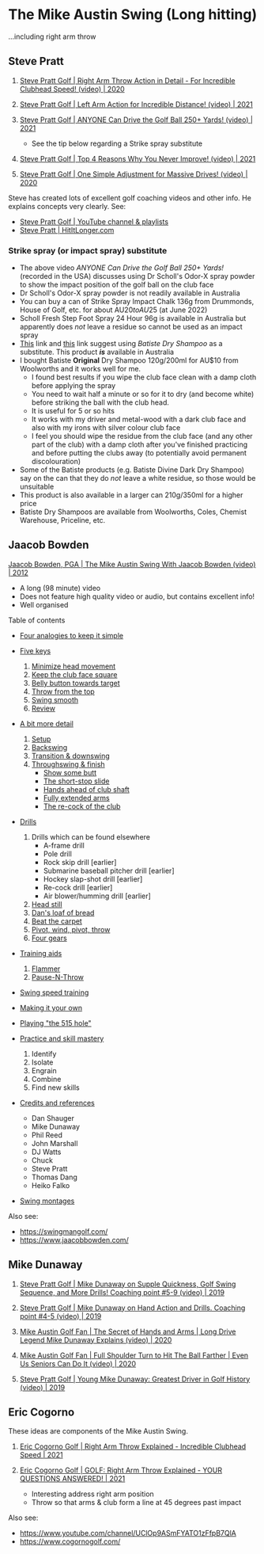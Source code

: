 # The Mike Austin Swing (Long hitting)

...including right arm throw

## Steve Pratt

1. [Steve Pratt Golf | Right Arm Throw Action in Detail - For Incredible Clubhead Speed! (video) | 2020](https://www.youtube.com/watch?v=KZzGHAKx2c0)

1. [Steve Pratt Golf | Left Arm Action for Incredible Distance! (video) | 2021](https://www.youtube.com/watch?v=V8nZeZ2xCtc)

1. [Steve Pratt Golf | ANYONE Can Drive the Golf Ball 250+ Yards! (video) | 2021](https://www.youtube.com/watch?v=MEC8CuEgEQQ)
   * See the tip below regarding a Strike spray substitute

1. [Steve Pratt Golf | Top 4 Reasons Why You Never Improve! (video) | 2021](https://www.youtube.com/watch?v=BHUiPLXdLHs)

1. [Steve Pratt Golf | One Simple Adjustment for Massive Drives! (video) | 2020](https://www.youtube.com/watch?v=3ipQ-jQhPIE)

Steve has created lots of excellent golf coaching videos and other info.
He explains concepts very clearly. See:

- [Steve Pratt Golf | YouTube channel & playlists](https://www.youtube.com/channel/UCSUVEHltWL-HQePj4lRE0_g)
- [Steve Pratt | HitItLonger.com](https://hititlonger.com/)

### Strike spray (or impact spray) substitute

* The above video *ANYONE Can Drive the Golf Ball 250+ Yards!* (recorded in
  the USA) discusses using Dr Scholl's Odor-X spray powder to show the
  impact position of the golf ball on the club face
* Dr Scholl's Odor-X spray powder is not readily available in Australia
* You can buy a can of Strike Spray Impact Chalk 136g from Drummonds,
  House of Golf, etc. for about AU$20 to AU$25 (at June 2022)
* Scholl Fresh Step Foot Spray 24 Hour 96g is available in Australia but
  apparently does *not* leave a residue so cannot be used as an impact spray
* [This](https://www.reddit.com/r/golf/comments/o68rhb/suggestion_for_a_strike_spray_substitute/) link and
  [this](https://www.boards.ie/discussion/2058173408/golf-club-impact-spray) link
  suggest using *Batiste Dry Shampoo* as a substitute. This product ***is***
  available in Australia
* I bought Batiste **Original** Dry Shampoo 120g/200ml for AU$10 from
  Woolworths and it works well for me.
  - I found best results if you wipe the club face clean with a damp
    cloth before applying the spray
  - You need to wait half a minute or so for it to dry (and become white)
    before striking the ball with the club head.
  - It is useful for 5 or so hits
  - It works with my driver and metal-wood with a dark club face and also
    with my irons with silver colour club face
  - I feel you should wipe the residue from the club face (and any other
    part of the club) with a damp cloth after you've finished practicing
    and before putting the clubs away (to potentially avoid permanent
    discolouration)
* Some of the Batiste products (e.g. Batiste Divine Dark Dry Shampoo)
  say on the can that they do *not* leave a white residue, so those
  would be unsuitable
* This product is also available in a larger can 210g/350ml for a higher
  price
* Batiste Dry Shampoos are available from Woolworths, Coles, Chemist
  Warehouse, Priceline, etc.


## Jaacob Bowden

[Jaacob Bowden, PGA | The Mike Austin Swing With Jaacob Bowden (video) | 2012](https://www.youtube.com/watch?v=bcs8nWDDFag)

- A long (98 minute) video
- Does not feature high quality video or audio, but contains excellent info!
- Well organised

Table of contents

- [Four analogies to keep it simple](https://www.youtube.com/watch?v=bcs8nWDDFag#t=6m52s)

- [Five keys](https://www.youtube.com/watch?v=bcs8nWDDFag#t=13m30s)
  1. [Minimize head movement](https://www.youtube.com/watch?v=bcs8nWDDFag#t=13m53s)
  1. [Keep the club face square](https://www.youtube.com/watch?v=bcs8nWDDFag#t=15m43s)
  1. [Belly button towards target](https://www.youtube.com/watch?v=bcs8nWDDFag#t=19m19s)
  1. [Throw from the top](https://www.youtube.com/watch?v=bcs8nWDDFag#t=25m39s)
  1. [Swing smooth](https://www.youtube.com/watch?v=bcs8nWDDFag#t=28m33s)
  1. [Review](https://www.youtube.com/watch?v=bcs8nWDDFag#t=30m19s)

- [A bit more detail](https://www.youtube.com/watch?v=bcs8nWDDFag#t=30m55s)
  1. [Setup](https://www.youtube.com/watch?v=bcs8nWDDFag#t=31m45s)
  1. [Backswing](https://www.youtube.com/watch?v=bcs8nWDDFag#t=37m15s)
  1. [Transition & downswing](https://www.youtube.com/watch?v=bcs8nWDDFag#t=41m40s)
  1. [Throughswing & finish](https://www.youtube.com/watch?v=bcs8nWDDFag#t=45m18s)
     + [Show some butt](https://www.youtube.com/watch?v=bcs8nWDDFag#t=49m04s)
     + [The short-stop slide](https://www.youtube.com/watch?v=bcs8nWDDFag#t=50m41s)
     + [Hands ahead of club shaft](https://www.youtube.com/watch?v=bcs8nWDDFag#t=52m01s)
     + [Fully extended arms](https://www.youtube.com/watch?v=bcs8nWDDFag#t=52m57s)
     + [The re-cock of the club](https://www.youtube.com/watch?v=bcs8nWDDFag#t=53m44s)

- [Drills](https://www.youtube.com/watch?v=bcs8nWDDFag#t=55m00s)

  1. Drills which can be found elsewhere
     + A-frame drill
     + Pole drill
     + Rock skip drill [earlier]
     + Submarine baseball pitcher drill [earlier]
     + Hockey slap-shot drill [earlier]
     + Re-cock drill [earlier]
     + Air blower/humming drill [earlier]
  1. [Head still](https://www.youtube.com/watch?v=bcs8nWDDFag#t=56m06s)
  1. [Dan's loaf of bread](https://www.youtube.com/watch?v=bcs8nWDDFag#t=56m44s)
  1. [Beat the carpet](https://www.youtube.com/watch?v=bcs8nWDDFag#t=57m34s)
  1. [Pivot, wind, pivot, throw](https://www.youtube.com/watch?v=bcs8nWDDFag#t=59m20s)
  1. [Four gears](https://www.youtube.com/watch?v=bcs8nWDDFag#t=1h01m03s)

- [Training aids](https://www.youtube.com/watch?v=bcs8nWDDFag#t=1h04m37s)
  1. [Flammer](https://www.youtube.com/watch?v=bcs8nWDDFag#t=1h04m55s)
  1. [Pause-N-Throw](https://www.youtube.com/watch?v=bcs8nWDDFag#t=1h06m34s)

- [Swing speed training](https://www.youtube.com/watch?v=bcs8nWDDFag#t=1h07m06s)
- [Making it your own](https://www.youtube.com/watch?v=bcs8nWDDFag#t=1h10m14s)
- [Playing "the 515 hole"](https://www.youtube.com/watch?v=bcs8nWDDFag#t=1h18m35s)
- [Practice and skill mastery](https://www.youtube.com/watch?v=bcs8nWDDFag#t=1h22m40s)
  1. Identify
  1. Isolate
  1. Engrain
  1. Combine
  1. Find new skills
- [Credits and references](https://www.youtube.com/watch?v=bcs8nWDDFag#t=1h26m28s)
  + Dan Shauger
  + Mike Dunaway
  + Phil Reed
  + John Marshall
  + DJ Watts
  + Chuck
  + Steve Pratt
  + Thomas Dang
  + Heiko Falko
- [Swing montages](https://www.youtube.com/watch?v=bcs8nWDDFag#t=1h33m07s)


Also see:

- https://swingmangolf.com/
- https://www.jaacobbowden.com/


## Mike Dunaway

1. [Steve Pratt Golf | Mike Dunaway on Supple Quickness, Golf Swing Sequence, and More Drills! Coaching point #5-9 (video) | 2019](https://www.youtube.com/watch?v=a6QxyU27gGo)

1. [Steve Pratt Golf | Mike Dunaway on Hand Action and Drills. Coaching point #4-5 (video) | 2019](https://www.youtube.com/watch?v=rVxWBbGMPyc)

1. [Mike Austin Golf Fan | The Secret of Hands and Arms | Long Drive Legend Mike Dunaway Explains (video) | 2020](https://www.youtube.com/watch?v=l2sluaIdNZg)

1. [Mike Austin Golf Fan | Full Shoulder Turn to Hit The Ball Farther | Even Us Seniors Can Do It (video) | 2020](https://www.youtube.com/watch?v=F6vfmjWEn8I)

1. [Steve Pratt Golf | Young Mike Dunaway: Greatest Driver in Golf History (video) | 2019](https://www.youtube.com/watch?v=qk9gXGG-10c)


## Eric Cogorno

These ideas are components of the Mike Austin Swing.

1. [Eric Cogorno Golf | Right Arm Throw Explained - Incredible Clubhead Speed | 2021](https://www.youtube.com/watch?v=hJ5scchaRPQ)
1. [Eric Cogorno Golf | GOLF: Right Arm Throw Explained - YOUR QUESTIONS ANSWERED! | 2021](https://www.youtube.com/watch?v=ZWOR8CiNWtw)

   - Interesting address right arm position
   - Throw so that arms & club form a line at 45 degrees past impact

Also see:

- https://www.youtube.com/channel/UClOp9ASmFYATO1zFfpB7QlA
- https://www.cogornogolf.com/

